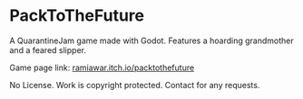 # PackToTheFuture

A QuarantineJam game made with Godot. Features a hoarding grandmother and a feared slipper.

Game page link: [ramiawar.itch.io/packtothefuture]()

No License. Work is copyright protected. Contact for any requests.
